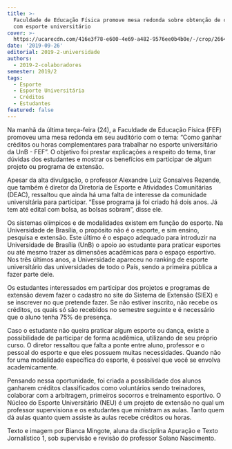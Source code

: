 ```yaml
---
title: >-
  Faculdade de Educação Física promove mesa redonda sobre obtenção de créditos
  com esporte universitário
cover: >-
  https://ucarecdn.com/416e3f78-e600-4e69-a482-9576ee0b4b0e/-/crop/2664x1706/215,616/-/preview/
date: '2019-09-26'
editorial: 2019-2-universidade
authors:
  - 2019-2-colaboradores
semester: 2019/2
tags:
  - Esporte
  - Esporte Universitária
  - Créditos
  - Estudantes
featured: false
---
```

Na manhã da última terça-feira (24), a Faculdade de Educação Física (FEF) promoveu uma mesa redonda em seu auditório com o tema: “Como ganhar créditos ou horas complementares para trabalhar no esporte universitário da UnB - FEF”. O objetivo foi prestar explicações a respeito do tema, tirar dúvidas dos estudantes e mostrar os benefícios em participar de algum projeto ou programa de extensão.

Apesar da alta divulgação, o professor Alexandre Luiz Gonsalves Rezende, que também é diretor da Diretoria de Esporte e Atividades Comunitárias (DEAC), ressaltou que ainda há uma falta de interesse da comunidade universitária para participar. “Esse programa já foi criado há dois anos. Já tem até edital com bolsa, as bolsas sobram”, disse ele.

 

Os sistemas olímpicos e de modalidades existem em função do esporte. Na Universidade de Brasília, o propósito não é o esporte, e sim ensino, pesquisa e extensão. Este último é o espaço adequado para introduzir na Universidade de Brasília (UnB) o apoio ao estudante para praticar esportes ou até mesmo trazer as dimensões acadêmicas para o espaço esportivo. Nos três últimos anos, a Universidade apareceu no ranking de esporte universitário das universidades de todo o País, sendo a primeira pública a fazer parte dele.

 

Os estudantes interessados em participar dos projetos e programas de extensão devem fazer o cadastro no site do Sistema de Extensão (SIEX) e se inscrever no que pretende fazer. Se não estiver inscrito, não recebe os créditos, os quais só são recebidos no semestre seguinte e é necessário que o aluno tenha 75% de presença.

Caso o estudante não queira praticar algum esporte ou dança, existe a possibilidade de participar de forma acadêmica, utilizando de seu próprio curso. O diretor ressaltou que falta a ponte entre aluno, professor e o pessoal do esporte e que eles possuem muitas necessidades. Quando não for uma modalidade específica do esporte, é possível que você se envolva academicamente.

Pensando nessa oportunidade, foi criada a possibilidade dos alunos ganharem créditos classificados como voluntários sendo treinadores, colaborar com a arbitragem, primeiros socorros e treinamento esportivo. O Núcleo do Esporte Universitário (NEU) é um projeto de extensão no qual um professor supervisiona e os estudantes que ministram as aulas. Tanto quem dá aulas quanto quem assiste às aulas recebe créditos ou horas.

 



Texto e imagem por Bianca Mingote, aluna da disciplina Apuração e Texto Jornalístico 1, sob supervisão e revisão do professor Solano Nascimento.
